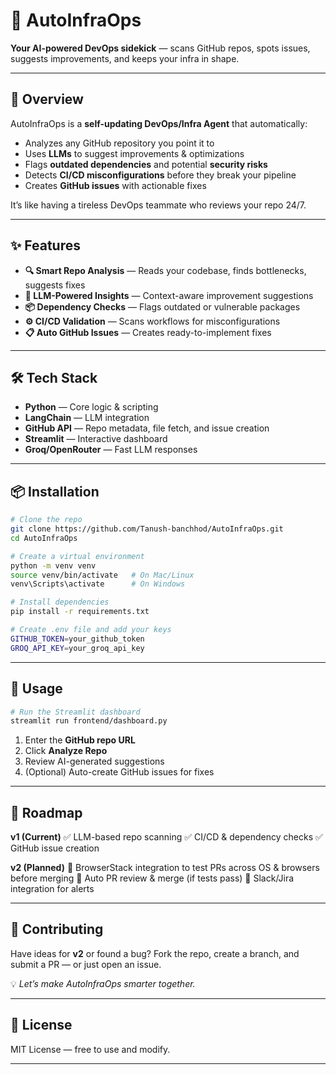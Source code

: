 # 🚀 AutoInfraOps

**Your AI-powered DevOps sidekick** — scans GitHub repos, spots issues, suggests improvements, and keeps your infra in shape.

---

## 📌 Overview

AutoInfraOps is a **self-updating DevOps/Infra Agent** that automatically:

* Analyzes any GitHub repository you point it to
* Uses **LLMs** to suggest improvements & optimizations
* Flags **outdated dependencies** and potential **security risks**
* Detects **CI/CD misconfigurations** before they break your pipeline
* Creates **GitHub issues** with actionable fixes

It’s like having a tireless DevOps teammate who reviews your repo 24/7.

---

## ✨ Features

* **🔍 Smart Repo Analysis** — Reads your codebase, finds bottlenecks, suggests fixes
* **🤖 LLM-Powered Insights** — Context-aware improvement suggestions
* **📦 Dependency Checks** — Flags outdated or vulnerable packages
* **⚙️ CI/CD Validation** — Scans workflows for misconfigurations
* **📋 Auto GitHub Issues** — Creates ready-to-implement fixes

---

## 🛠️ Tech Stack

* **Python** — Core logic & scripting
* **LangChain** — LLM integration
* **GitHub API** — Repo metadata, file fetch, and issue creation
* **Streamlit** — Interactive dashboard
* **Groq/OpenRouter** — Fast LLM responses

---

## 📦 Installation

```bash
# Clone the repo
git clone https://github.com/Tanush-banchhod/AutoInfraOps.git
cd AutoInfraOps

# Create a virtual environment
python -m venv venv
source venv/bin/activate   # On Mac/Linux
venv\Scripts\activate      # On Windows

# Install dependencies
pip install -r requirements.txt

# Create .env file and add your keys
GITHUB_TOKEN=your_github_token
GROQ_API_KEY=your_groq_api_key
```

---

## 🚀 Usage

```bash
# Run the Streamlit dashboard
streamlit run frontend/dashboard.py
```

1. Enter the **GitHub repo URL**
2. Click **Analyze Repo**
3. Review AI-generated suggestions
4. (Optional) Auto-create GitHub issues for fixes

---

## 📌 Roadmap

**v1 (Current)**
✅ LLM-based repo scanning
✅ CI/CD & dependency checks
✅ GitHub issue creation

**v2 (Planned)**
🔹 BrowserStack integration to test PRs across OS & browsers before merging
🔹 Auto PR review & merge (if tests pass)
🔹 Slack/Jira integration for alerts

---

## 🤝 Contributing

Have ideas for **v2** or found a bug?
Fork the repo, create a branch, and submit a PR — or just open an issue.

💡 *Let’s make AutoInfraOps smarter together.*

---

## 📜 License

MIT License — free to use and modify.

---

